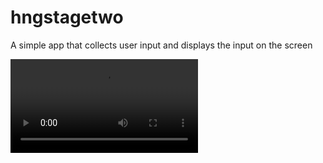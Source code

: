 # hngstagetwo

A simple app that collects user input and displays the input on the screen

![MObile Screen Record](https://github.com/zjoart/hng_tasks_two/blob/Develop/asset/video_record.mp4)
